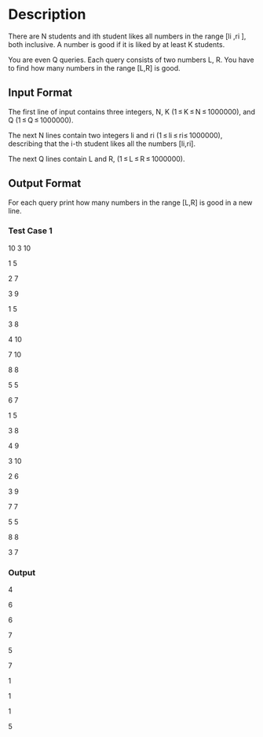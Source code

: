 # Description
There are N students and ith student likes all numbers in the range [li ,ri ], both inclusive. A number is good if it is liked by at least K students.

You are even Q queries. Each query consists of two numbers L, R. You have to find how many numbers in the range [L,R] is good.

## Input Format
The first line of input contains three integers, N, K (1 ≤ K ≤ N ≤ 1000000), and Q (1 ≤ Q ≤ 1000000).

The next N lines contain two integers li and ri (1 ≤ li ≤ ri≤ 1000000), describing that the i-th student likes all the numbers [li,ri].

The next Q lines contain L and R, (1 ≤ L ≤ R ≤ 1000000).

## Output Format
For each query print how many numbers in the range [L,R] is good in a new line.


### Test Case 1 
10 3 10

1 5

2 7

3 9

1 5

3 8

4 10

7 10

8 8

5 5

6 7

1 5

3 8

4 9

3 10

2 6

3 9

7 7

5 5

8 8

3 7

### Output 

4

6

6

7

5

7

1

1

1

5